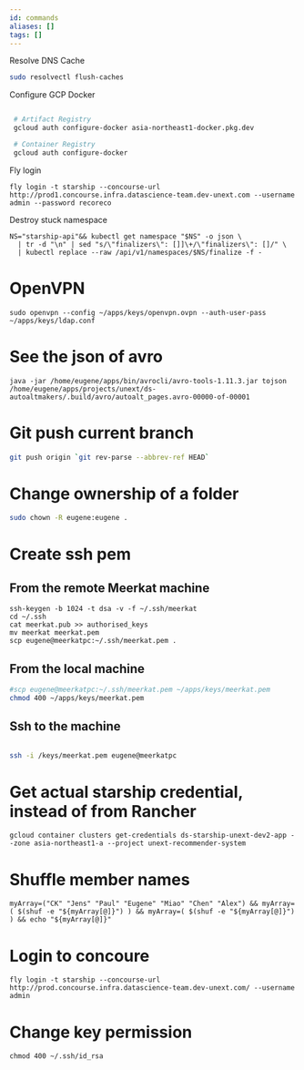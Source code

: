 ```yaml
---
id: commands
aliases: []
tags: []
---
```

Resolve DNS Cache
```bash
sudo resolvectl flush-caches
```

Configure GCP Docker
```bash

 # Artifact Registry
 gcloud auth configure-docker asia-northeast1-docker.pkg.dev

 # Container Registry
 gcloud auth configure-docker
```


Fly login
```
fly login -t starship --concourse-url http://prod1.concourse.infra.datascience-team.dev-unext.com --username admin --password recoreco
```


Destroy stuck namespace

```
NS="starship-api"&& kubectl get namespace "$NS" -o json \
  | tr -d "\n" | sed "s/\"finalizers\": []]\+/\"finalizers\": []/" \
  | kubectl replace --raw /api/v1/namespaces/$NS/finalize -f -
```

# OpenVPN
```
sudo openvpn --config ~/apps/keys/openvpn.ovpn --auth-user-pass ~/apps/keys/ldap.conf 
```


# See the json of avro
```
java -jar /home/eugene/apps/bin/avrocli/avro-tools-1.11.3.jar tojson /home/eugene/apps/projects/unext/ds-autoaltmakers/.build/avro/autoalt_pages.avro-00000-of-00001
```


# Git push current branch

```bash
git push origin `git rev-parse --abbrev-ref HEAD`
```

# Change ownership of a folder

```bash
sudo chown -R eugene:eugene . 
```

# Create ssh pem

## From the remote Meerkat machine
```
ssh-keygen -b 1024 -t dsa -v -f ~/.ssh/meerkat
cd ~/.ssh
cat meerkat.pub >> authorised_keys
mv meerkat meerkat.pem
scp eugene@meerkatpc:~/.ssh/meerkat.pem .
```

## From the local machine

```bash
#scp eugene@meerkatpc:~/.ssh/meerkat.pem ~/apps/keys/meerkat.pem
chmod 400 ~/apps/keys/meerkat.pem
```

## Ssh to the machine
```bash

ssh -i /keys/meerkat.pem eugene@meerkatpc
```


# Get actual starship credential, instead of from Rancher

```
gcloud container clusters get-credentials ds-starship-unext-dev2-app --zone asia-northeast1-a --project unext-recommender-system
```

# Shuffle member names

```
myArray=("CK" "Jens" "Paul" "Eugene" "Miao" "Chen" "Alex") && myArray=( $(shuf -e "${myArray[@]}") ) && myArray=( $(shuf -e "${myArray[@]}") ) && echo "${myArray[@]}"
```


# Login to concoure

```
fly login -t starship --concourse-url http://prod.concourse.infra.datascience-team.dev-unext.com/ --username admin
```

# Change key permission

```
chmod 400 ~/.ssh/id_rsa
```
